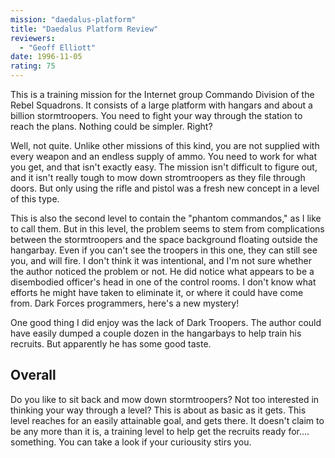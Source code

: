 ```yaml
---
mission: "daedalus-platform"
title: "Daedalus Platform Review"
reviewers: 
  - "Geoff Elliott"
date: 1996-11-05
rating: 75
---
```


This is a training mission for the Internet group Commando Division of the Rebel Squadrons. It consists of a large platform with hangars and about a billion stormtroopers. You need to fight your way through the station to reach the plans. Nothing could be simpler. Right?

Well, not quite. Unlike other missions of this kind, you are not supplied with every weapon and an endless supply of ammo. You need to work for what you get, and that isn't exactly easy. The mission isn't difficult to figure out, and it isn't really tough to mow down stromtroopers as they file through doors. But only using the rifle and pistol was a fresh new concept in a level of this type.

This is also the second level to contain the "phantom commandos," as I like to call them. But in this level, the problem seems to stem from complications between the stormtroopers and the space background floating outside the hangarbay. Even if you can't see the troopers in this one, they can still see you, and will fire. I don't think it was intentional, and I'm not sure whether the author noticed the problem or not. He did notice what appears to be a disembodied officer's head in one of the control rooms. I don't know what efforts he might have taken to eliminate it, or where it could have come from. Dark Forces programmers, here's a new mystery!

One good thing I did enjoy was the lack of Dark Troopers. The author could have easily dumped a couple dozen in the hangarbays to help train his recruits. But apparently he has some good taste.

## Overall

Do you like to sit back and mow down stormtroopers? Not too interested in thinking your way through a level? This is about as basic as it gets. This level reaches for an easily attainable goal, and gets there. It doesn't claim to be any more than it is, a training level to help get the recruits ready for.... something. You can take a look if your curiousity stirs you.
